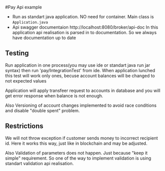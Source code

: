 #Pay Api example

* Run as standart java application. NO need for container. Main class is `Application.java`
* Api swagger documentaion http://localhost:8080/broker/api-doc
In this application api realisation is parsed in to documentation. So we always have documentation up to date



## Testing
Run application in one process(you may use ide or standart java run jar syntax) then run 'pay/IntegrationTest' from ide.
When application lunched this test will work only ones, becuse account balances will be changed to not expected values

Application will apply transfeer request to accounts in database and you will get error response when balance is not enough.

Also Versioning of account changes implemented to avoid race conditions and disable "double spent" problem.

## Restrictions
We will not throw exception if customer sends money to incorrect recipient id. Here it works this way, just like in blockchain and may be adjusted.

Also Validation of parameters does not happen. Just because "keep it simple" requirement. So one of the way to implement validation is using standart validation api realisation.


